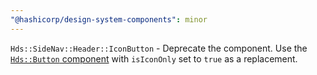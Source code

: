 ```yaml
---
"@hashicorp/design-system-components": minor
---
```


`Hds::SideNav::Header::IconButton` - Deprecate the component. Use the [`Hds::Button` component](/components/button)  with `isIconOnly` set to `true` as a replacement.
